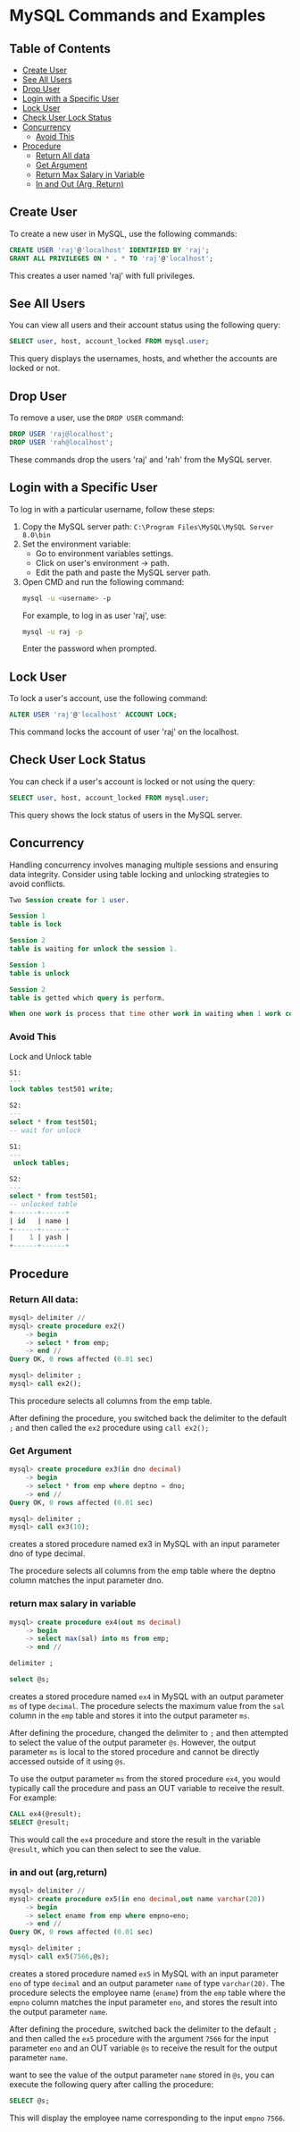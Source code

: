 # MySQL Commands and Examples

## Table of Contents

- [Create User](#create-user)
- [See All Users](#see-all-users)
- [Drop User](#drop-user)
- [Login with a Specific User](#login-with-a-specific-user)
- [Lock User](#lock-user)
- [Check User Lock Status](#check-user-lock-status)
- [Concurrency](#concurrency)
  - [Avoid This](#avoid-this)
- [Procedure](#procedure)
  - [Return All data](#return-all-data)
  - [Get Argument](#get-argument)
  - [Return Max Salary in Variable](#return-max-salary-in-variable)
  - [In and Out (Arg, Return)](#in-and-out-arg-return)



## Create User

To create a new user in MySQL, use the following commands:

```sql
CREATE USER 'raj'@'localhost' IDENTIFIED BY 'raj';
GRANT ALL PRIVILEGES ON * . * TO 'raj'@'localhost';
```

This creates a user named 'raj' with full privileges.

## See All Users

You can view all users and their account status using the following query:

```sql
SELECT user, host, account_locked FROM mysql.user;
```

This query displays the usernames, hosts, and whether the accounts are locked or not.

## Drop User

To remove a user, use the `DROP USER` command:

```sql
DROP USER 'raj@localhost';
DROP USER 'rah@localhost';
```

These commands drop the users 'raj' and 'rah' from the MySQL server.

## Login with a Specific User

To log in with a particular username, follow these steps:

1. Copy the MySQL server path: `C:\Program Files\MySQL\MySQL Server 8.0\bin`
2. Set the environment variable:
   - Go to environment variables settings.
   - Click on user's environment -> path.
   - Edit the path and paste the MySQL server path.
3. Open CMD and run the following command:
   ```bash
   mysql -u <username> -p
   ```
   For example, to log in as user 'raj', use:
   ```bash
   mysql -u raj -p
   ```
   Enter the password when prompted.

## Lock User

To lock a user's account, use the following command:

```sql
ALTER USER 'raj'@'localhost' ACCOUNT LOCK;
```

This command locks the account of user 'raj' on the localhost.

## Check User Lock Status

You can check if a user's account is locked or not using the query:

```sql
SELECT user, host, account_locked FROM mysql.user;
```

This query shows the lock status of users in the MySQL server.

## Concurrency

Handling concurrency involves managing multiple sessions and ensuring data integrity. Consider using table locking and unlocking strategies to avoid conflicts.

```sql
Two Session create for 1 user.

Session 1
table is lock

Session 2
table is waiting for unlock the session 1.

Session 1
table is unlock

Session 2
table is getted which query is perform.

When one work is process that time other work in waiting when 1 work complete then next work start.
```

### Avoid This

Lock and Unlock table
```sql
S1:
---
lock tables test501 write;

S2:
--- 
select * from test501;
-- wait for unlock

S1:
---
 unlock tables;

S2:
---
select * from test501;
-- unlocked table
+------+------+
| id   | name |
+------+------+
|    1 | yash |
+------+------+
```


## Procedure

### Return All data:

```sql
mysql> delimiter //
mysql> create procedure ex2()
    -> begin
    -> select * from emp;
    -> end //
Query OK, 0 rows affected (0.01 sec)

mysql> delimiter ;
mysql> call ex2();
```

This procedure selects all columns from the emp table.

After defining the procedure, you switched back the delimiter to the default `;` and then called the `ex2` procedure using `call ex2();`


### Get Argument

```sql
mysql> create procedure ex3(in dno decimal)
    -> begin
    -> select * from emp where deptno = dno;
    -> end //
Query OK, 0 rows affected (0.01 sec)

mysql> delimiter ;
mysql> call ex3(10);
```

creates a stored procedure named ex3 in MySQL with an input parameter dno of type decimal. 

The procedure selects all columns from the emp table where the deptno column matches the input parameter dno.

### return max salary in variable

```sql
mysql> create procedure ex4(out ms decimal)
    -> begin
    -> select max(sal) into ms from emp;
    -> end //

delimiter ;

select @s;
```

creates a stored procedure named `ex4` in MySQL with an output parameter `ms` of type `decimal`. The procedure selects the maximum value from the `sal` column in the `emp` table and stores it into the output parameter `ms`.

After defining the procedure, changed the delimiter to `;` and then attempted to select the value of the output parameter `@s`. However, the output parameter `ms` is local to the stored procedure and cannot be directly accessed outside of it using `@s`.

To use the output parameter `ms` from the stored procedure `ex4`, you would typically call the procedure and pass an OUT variable to receive the result. For example:

```sql
CALL ex4(@result);
SELECT @result;
```

This would call the `ex4` procedure and store the result in the variable `@result`, which you can then select to see the value.


### in and out (arg,return)

```sql
mysql> delimiter //
mysql> create procedure ex5(in eno decimal,out name varchar(20))
    -> begin
    -> select ename from emp where empno=eno;
    -> end //
Query OK, 0 rows affected (0.01 sec)

mysql> delimiter ;
mysql> call ex5(7566,@s);
```


creates a stored procedure named `ex5` in MySQL with an input parameter `eno` of type `decimal` and an output parameter `name` of type `varchar(20)`. The procedure selects the employee name (`ename`) from the `emp` table where the `empno` column matches the input parameter `eno`, and stores the result into the output parameter `name`.


After defining the procedure, switched back the delimiter to the default `;` and then called the `ex5` procedure with the argument `7566` for the input parameter `eno` and an OUT variable `@s` to receive the result for the output parameter `name`.


want to see the value of the output parameter `name` stored in `@s`, you can execute the following query after calling the procedure:

```sql
SELECT @s;
```

This will display the employee name corresponding to the input `empno` `7566`.


